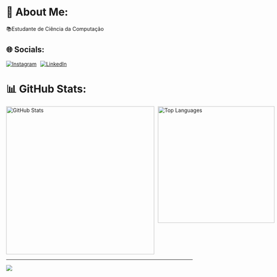# 💫 About Me:
📚Estudante de Ciência da Computação 


## 🌐 Socials:
<div style="display: flex; gap: 10px; align-items: center;">
    <a href="https://instagram.com/willians_james_">
        <img src="https://img.shields.io/badge/Instagram-%23E4405F.svg?logo=Instagram&logoColor=white" alt="Instagram">
    </a>
    <a href="https://linkedin.com/in/willianssegundo">
        <img src="https://img.shields.io/badge/LinkedIn-%230077B5.svg?logo=LinkedIn&logoColor=white" alt="LinkedIn">
    </a>
</div>

# 📊 GitHub Stats:
<div style="display: flex; gap: 10px;">
    <img src="https://github-readme-stats.vercel.app/api?username=Willians13&theme=dark&hide_border=true&include_all_commits=false&count_private=false" alt="GitHub Stats" width="400">
    <img src="https://github-readme-stats.vercel.app/api/top-langs/?username=Willians13&theme=dark&hide_border=true&include_all_commits=false&count_private=false&layout=compact" alt="Top Languages" width="315">
</div>



---
[![](https://visitcount.itsvg.in/api?id=Willians13&icon=0&color=0)](https://visitcount.itsvg.in)

<!-- Proudly created with GPRM ( https://gprm.itsvg.in ) -->
